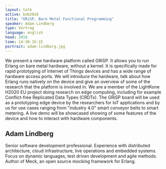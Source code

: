 ```yaml
---
layout: talk
active: bob2018
title: "GRiSP, Bare Metal Functional Programming"
speaker: Adam Lindberg
type: Vortrag
language: english
head: 2018
time: 14:30-15:15
portrait: adam-lindberg.jpg
---
```


We present a new hardware platform called GRiSP. It allows you to run
Erlang on bare metal hardware, without a kernel. It is specifically
made for rapid prototyping of Internet of Things devices and has a
wide range of hardware access ports. We will introduce the hardware,
talk about how Erlang runs natively on the device and give an overview
of some of the research that the platform is involved in. We are a
member of the LightKone H2020 EU project doing research on edge
computing, including for example Conflict-free Replicated Data Types
(CRDTs). The GRiSP board will be used as a prototyping edge device by
the researchers for IoT applications and by us for use cases ranging
from "industry 4.0" smart conveyor belts to smart metering. A live
demo will be showcased showing of some features of the device and how
to interact with hardware components.

## Adam Lindberg

Senior software development professional. Experience with distributed
architecture, cloud infrastructure, live operations and embedded
systems. Focus on dynamic languages, test driven development and agile
methods. Author of Meck, an open source mocking framework for Erlang.


